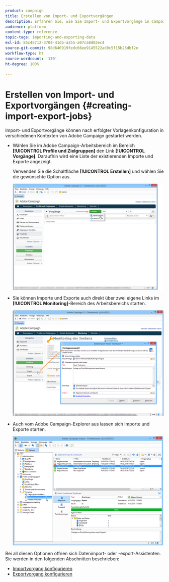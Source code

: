 ```yaml
---
product: campaign
title: Erstellen von Import- und Exportvorgängen
description: Erfahren Sie, wie Sie Import- und Exportvorgänge in Campaign Classic erstellen.
audience: platform
content-type: reference
topic-tags: importing-and-exporting-data
exl-id: 85c48712-3704-41db-a255-a07ca8d02ec4
source-git-commit: 98d646919fedc66ee9145522ad0c5f15b25dbf2e
workflow-type: ht
source-wordcount: '139'
ht-degree: 100%

---
```


# Erstellen von Import- und Exportvorgängen {#creating-import-export-jobs}

Import- und Exportvorgänge können nach erfolgter Vorlagenkonfiguration in verschiedenen Kontexten von Adobe Campaign gestartet werden.

* Wählen Sie im Adobe Campaign-Arbeitsbereich im Bereich **[!UICONTROL Profile und Zielgruppen]** den Link **[!UICONTROL Vorgänge]**. Daraufhin wird eine Liste der existierenden Importe und Exporte angezeigt.

   Verwenden Sie die Schaltfläche **[!UICONTROL Erstellen]** und wählen Sie die gewünschte Option aus.

   ![](assets/s_ncs_user_import_from_home.png)

* Sie können Importe und Exporte auch direkt über zwei eigene Links im **[!UICONTROL Monitoring]**-Bereich des Arbeitsbereichs starten.

   ![](assets/s_ncs_user_import_from_production.png)

* Auch vom Adobe Campaign-Explorer aus lassen sich Importe und Exporte starten.

   ![](assets/s_ncs_user_export_wizard_launch_from_menu.png)


Bei all diesen Optionen öffnen sich Datenimport- oder -export-Assistenten. Sie werden in den folgenden Abschnitten beschrieben:

* [Importvorgang konfigurieren](../../platform/using/executing-import-jobs.md)
* [Exportvorgang konfigurieren](../../platform/using/executing-export-jobs.md)
